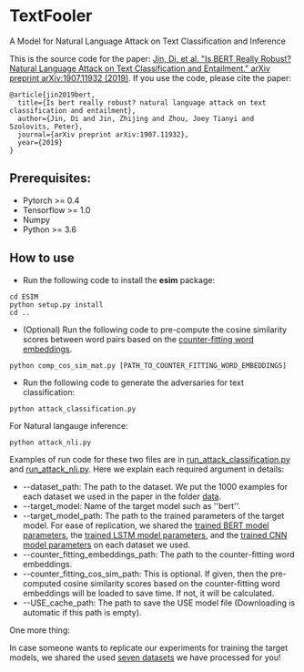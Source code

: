 # TextFooler
A Model for Natural Language Attack on Text Classification and Inference

This is the source code for the paper: [Jin, Di, et al. "Is BERT Really Robust? Natural Language Attack on Text Classification and Entailment." arXiv preprint arXiv:1907.11932 (2019)](https://arxiv.org/pdf/1907.11932.pdf). If you use the code, please cite the paper:

```
@article{jin2019bert,
  title={Is bert really robust? natural language attack on text classification and entailment},
  author={Jin, Di and Jin, Zhijing and Zhou, Joey Tianyi and Szolovits, Peter},
  journal={arXiv preprint arXiv:1907.11932},
  year={2019}
}
```

## Prerequisites:
* Pytorch >= 0.4
* Tensorflow >= 1.0 
* Numpy
* Python >= 3.6

## How to use

* Run the following code to install the **esim** package:

 ```
cd ESIM
python setup.py install
cd ..
```

* (Optional) Run the following code to pre-compute the cosine similarity scores between word pairs based on the [counter-fitting word embeddings](https://drive.google.com/open?id=1bayGomljWb6HeYDMTDKXrh0HackKtSlx).

```
python comp_cos_sim_mat.py [PATH_TO_COUNTER_FITTING_WORD_EMBEDDINGS]
```

* Run the following code to generate the adversaries for text classification:

```
python attack_classification.py
```

For Natural langauge inference:

```
python attack_nli.py
```

Examples of run code for these two files are in [run_attack_classification.py](https://github.com/jind11/TextFooler/blob/master/run_attack_classification.py) and [run_attack_nli.py](https://github.com/jind11/TextFooler/blob/master/run_attack_nli.py). Here we explain each required argument in details:

  * --dataset_path: The path to the dataset. We put the 1000 examples for each dataset we used in the paper in the folder [data](https://github.com/jind11/TextFooler/tree/master/data).
  * --target_model: Name of the target model such as ''bert''.
  * --target_model_path: The path to the trained parameters of the target model. For ease of replication, we shared the [trained BERT model parameters](https://drive.google.com/drive/folders/1wKjelHFcqsT3GgA7LzWmoaAHcUkP4c7B?usp=sharing), the [trained LSTM model parameters](https://drive.google.com/open?id=1jOcUzWj3lpmiXHVi_KzvDK_sWmsmx7B5), and the [trained CNN model parameters](https://drive.google.com/open?id=1yUHFGN0e8Q8v_NU5wW25wx27bEOAyL0P) on each dataset we used.
  * --counter_fitting_embeddings_path: The path to the counter-fitting word embeddings.
  * --counter_fitting_cos_sim_path: This is optional. If given, then the pre-computed cosine similarity scores based on the counter-fitting word embeddings will be loaded to save time. If not, it will be calculated.
  * --USE_cache_path: The path to save the USE model file (Downloading is automatic if this path is empty).
  
One more thing:

In case someone wants to replicate our experiments for training the target models, we shared the used [seven datasets](https://drive.google.com/open?id=1N-FYUa5XN8qDs4SgttQQnrkeTXXAXjTv) we have processed for you!
